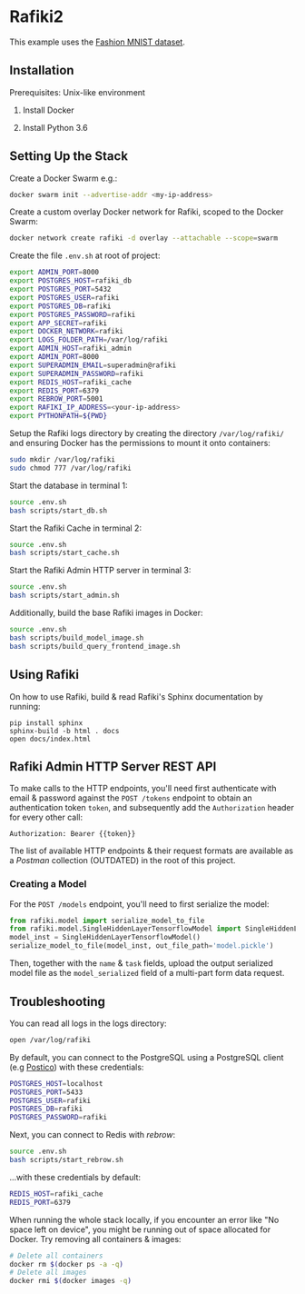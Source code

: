 # Rafiki2

This example uses the [Fashion MNIST dataset](https://github.com/zalandoresearch/fashion-mnist).

## Installation

Prerequisites: Unix-like environment

1. Install Docker

2. Install Python 3.6

## Setting Up the Stack

Create a Docker Swarm e.g.:

```sh
docker swarm init --advertise-addr <my-ip-address>
```

Create a custom overlay Docker network for Rafiki, scoped to the Docker Swarm:

```sh
docker network create rafiki -d overlay --attachable --scope=swarm
```

Create the file `.env.sh` at root of project:

```sh
export ADMIN_PORT=8000
export POSTGRES_HOST=rafiki_db
export POSTGRES_PORT=5432
export POSTGRES_USER=rafiki
export POSTGRES_DB=rafiki
export POSTGRES_PASSWORD=rafiki
export APP_SECRET=rafiki
export DOCKER_NETWORK=rafiki
export LOGS_FOLDER_PATH=/var/log/rafiki
export ADMIN_HOST=rafiki_admin
export ADMIN_PORT=8000
export SUPERADMIN_EMAIL=superadmin@rafiki
export SUPERADMIN_PASSWORD=rafiki
export REDIS_HOST=rafiki_cache
export REDIS_PORT=6379
export REBROW_PORT=5001
export RAFIKI_IP_ADDRESS=<your-ip-address>
export PYTHONPATH=${PWD}
```

Setup the Rafiki logs directory by creating the directory `/var/log/rafiki/` and ensuring Docker has the permissions to mount it onto containers:

```sh
sudo mkdir /var/log/rafiki
sudo chmod 777 /var/log/rafiki
```

Start the database in terminal 1:

```sh
source .env.sh
bash scripts/start_db.sh
```

Start the Rafiki Cache in terminal 2:

```sh
source .env.sh
bash scripts/start_cache.sh
```

Start the Rafiki Admin HTTP server in terminal 3:

```sh
source .env.sh
bash scripts/start_admin.sh
```

Additionally, build the base Rafiki images in Docker:

```sh
source .env.sh
bash scripts/build_model_image.sh
bash scripts/build_query_frontend_image.sh
```

## Using Rafiki

On how to use Rafiki, build & read Rafiki's Sphinx documentation by running:

```shell
pip install sphinx
sphinx-build -b html . docs
open docs/index.html
```

## Rafiki Admin HTTP Server REST API

To make calls to the HTTP endpoints, you'll need first authenticate with email & password against the `POST /tokens` endpoint to obtain an authentication token `token`, and subsequently add the `Authorization` header for every other call:

`Authorization: Bearer {{token}}`

The list of available HTTP endpoints & their request formats are available as a *Postman* collection (OUTDATED) in the root of this project.

### Creating a Model

For the `POST /models` endpoint, you'll need to first serialize the model:

```py
from rafiki.model import serialize_model_to_file
from rafiki.model.SingleHiddenLayerTensorflowModel import SingleHiddenLayerTensorflowModel
model_inst = SingleHiddenLayerTensorflowModel()
serialize_model_to_file(model_inst, out_file_path='model.pickle')
```

Then, together with the `name` & `task` fields, upload the output serialized model file as the `model_serialized` field of a multi-part form data request.

## Troubleshooting

You can read all logs in the logs directory:

```sh
open /var/log/rafiki
```

By default, you can connect to the PostgreSQL using a PostgreSQL client (e.g [Postico](https://eggerapps.at/postico/)) with these credentials:

```sh
POSTGRES_HOST=localhost
POSTGRES_PORT=5433
POSTGRES_USER=rafiki
POSTGRES_DB=rafiki
POSTGRES_PASSWORD=rafiki
```

Next, you can connect to Redis with *rebrow*:

```sh
source .env.sh
bash scripts/start_rebrow.sh
```

...with these credentials by default:

```sh
REDIS_HOST=rafiki_cache
REDIS_PORT=6379
```

When running the whole stack locally, if you encounter an error like "No space left on device", you might be running out of space allocated for Docker. Try removing all containers & images:

```sh
# Delete all containers
docker rm $(docker ps -a -q)
# Delete all images
docker rmi $(docker images -q)
```
